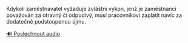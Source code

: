 
Kdykoli zaměstnavatel vyžaduje zvláštní výkon, jenž je zaměstnanci považován za otravný či odpudivý, musí pracovníkovi zaplatit navíc za dodatečně podstoupenou újmu.

[🔊 Poslechnout audio](/data/7-paragraphs/audio/chapter_111/para_006-Kdykoli-zamstnavatel-vyaduje-zvltn-vkon-jen.mp3)
